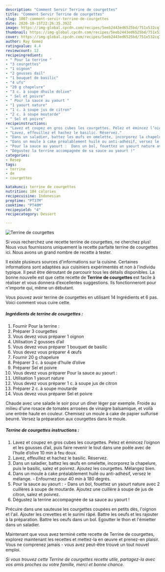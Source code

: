 ```yaml
---
description: "Comment Servir Terrine de courgettes"
title: "Comment Servir Terrine de courgettes"
slug: 1007-comment-servir-terrine-de-courgettes
date: 2020-10-15T22:26:35.392Z
image: https://img-global.cpcdn.com/recipes/5eeb2443ed6525bd/751x532cq70/terrine-de-courgettes-photo-principale-de-la-recette.jpg
thumbnail: https://img-global.cpcdn.com/recipes/5eeb2443ed6525bd/751x532cq70/terrine-de-courgettes-photo-principale-de-la-recette.jpg
cover: https://img-global.cpcdn.com/recipes/5eeb2443ed6525bd/751x532cq70/terrine-de-courgettes-photo-principale-de-la-recette.jpg
author: Ray Gomez
ratingvalue: 4.4
reviewcount: 12
recipeingredient:
- " Pour la terrine "
- "3 courgettes"
- "1 oignon"
- "2 gousses dail"
- "1 bouquet de basilic"
- "4 ufs"
- "20 g chapelure"
- "3 c. à soupe dhuile dolive"
- " Sel et poivre"
- " Pour la sauce au yaourt "
- "1 yaourt nature"
- "1 c. à soupe jus de citron"
- "2 c. à soupe moutarde"
- " Sel et poivre"
recipeinstructions:
- "Lavez et coupez en gros cubes les courgettes. Pelez et émincez l’oignon et les gousses d’ail, puis faire revenir le tout dans une poêle avec de l’huile d’olive 10 min à feu doux."
- "Lavez, effeuillez et hachez le basilic. Réservez."
- "Dans un saladier, battez les œufs en omelette, incorporez la chapelure, puis le basilic, salez et poivrez. Ajoutez les courgettes. Mélangez bien."
- "Dans un moule à cake préalablement huilé ou anti-adhésif, versez le mélange.  Enfournez pour 40 min à 180 degrés."
- "Pour la sauce au yaourt :  Dans un bol, fouettez un yaourt nature avec 2 cuillères à soupe de moutarde. Ajoutez une cuillère à soupe de jus de citron, salez et poivrez."
- "Dégustez la terrine accompagnée de sa sauce au yaourt !"
categories:
- Resep
tags:
- terrine
- de
- courgettes

katakunci: terrine de courgettes 
nutrition: 184 calories
recipecuisine: Indonesian
preptime: "PT37M"
cooktime: "PT40M"
recipeyield: "4"
recipecategory: Dessert

---
```



![Terrine de courgettes](https://img-global.cpcdn.com/recipes/5eeb2443ed6525bd/751x532cq70/terrine-de-courgettes-photo-principale-de-la-recette.jpg)

Si vous recherchez une recette terrine de courgettes, ne cherchez plus! Nous vous fournissons uniquement la recette parfaite terrine de courgettes ici. Nous avons un grand nombre de recette à tester.

Il existe plusieurs sources d'informations sur la cuisine. Certaines informations sont adaptées aux cuisiniers expérimentés et non à l'individu typique. Il peut être déroutant de parcourir tous les détails disponibles. La bonne nouvelle est que cette recette de <strong> Terrine de courgettes </strong> est facile à réaliser et vous donnera d’excellentes suggestions. Ils fonctionneront pour n'importe qui, même un débutant.

<!--inarticleads1-->

Vous pouvez avoir terrine de courgettes en utilisant 14 Ingrédients et 6 pas. Voici comment vous cuire cette.

##### Ingrédients de terrine de courgettes :

1. Fournir  Pour la terrine :
1. Préparer 3 courgettes
1. Vous devez vous préparer 1 oignon
1. Utilisation 2 gousses d’ail
1. Vous devez vous préparer 1 bouquet de basilic
1. Vous devez vous préparer 4 œufs
1. Fournir 20 g chapelure
1. Préparer 3 c. à soupe d’huile d’olive
1. Préparer  Sel et poivre
1. Vous devez vous préparer  Pour la sauce au yaourt :
1. Utilisation 1 yaourt nature
1. Vous devez vous préparer 1 c. à soupe jus de citron
1. Préparer 2 c. à soupe moutarde
1. Vous devez vous préparer  Sel et poivre


Chaude avec une salade le soir pour un dîner léger par exemple. Froide au milieu d&#39;une rosace de tomates arrosées de vinaigre balsamique, et voilà une entrée haute en couleur. Chemisez un moule à cake de papier sulfurisé beurré. Versez la préparation aux courgettes dans le moule. 

<!--inarticleads2-->

##### Terrine de courgettes instructions :

1. Lavez et coupez en gros cubes les courgettes. Pelez et émincez l’oignon et les gousses d’ail, puis faire revenir le tout dans une poêle avec de l’huile d’olive 10 min à feu doux.
1. Lavez, effeuillez et hachez le basilic. Réservez.
1. Dans un saladier, battez les œufs en omelette, incorporez la chapelure, puis le basilic, salez et poivrez. Ajoutez les courgettes. Mélangez bien.
1. Dans un moule à cake préalablement huilé ou anti-adhésif, versez le mélange.  - Enfournez pour 40 min à 180 degrés.
1. Pour la sauce au yaourt :  - Dans un bol, fouettez un yaourt nature avec 2 cuillères à soupe de moutarde. Ajoutez une cuillère à soupe de jus de citron, salez et poivrez.
1. Dégustez la terrine accompagnée de sa sauce au yaourt !


Précuire dans une sauteuse les courgettes coupées en petits dès, l&#39;oignon et l&#39;ail. Ajouter les crevettes et le surimi râpé. Battre les oeufs et les rajouter à la préparation. Battre les oeufs dans un bol. Egoutter le thon et l&#39;émietter dans un saladier. 

<!--inarticleads1-->

<p>
Maintenant que vous avez terminé cette recette de Terrine de courgettes, explorez maintenant les recettes et mettez-la en œuvre et prenez-en plaisir. Vous ne comprenez jamais - vous avez peut-être trouvé un tout nouvel emploi.
</p>

<p>
<i>Si vous trouvez cette Terrine de courgettes recette utile, partagez-la avec vos amis proches ou votre famille, merci et bonne chance.</i>
</p>
